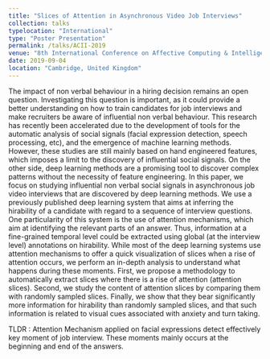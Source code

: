 ```yaml
---
title: "Slices of Attention in Asynchronous Video Job Interviews"
collection: talks
typelocation: "International"
type: "Poster Presentation"
permalink: /talks/ACII-2019
venue: "8th International Conference on Affective Computing & Intelligent Interaction (ACII 2019)"
date: 2019-09-04
location: "Cambridge, United Kingdom"
---
```

The impact of non verbal behaviour in a hiring decision remains an open question. Investigating this question is important, as it could provide a better understanding on how to train candidates for job interviews and make recruiters be aware of influential non verbal behaviour. This research has recently been accelerated due to the development of tools for the automatic analysis of social signals (facial expression detection, speech processing, etc), and the emergence of machine learning methods. However, these studies are still mainly based on hand engineered features, which imposes a limit to the discovery of influential social signals. On the other side, deep learning methods are a promising tool to discover complex patterns without the necessity of feature engineering. In this paper, we focus on studying influential non verbal social signals in asynchronous job video interviews that are discovered by deep learning methods. We use a previously published deep learning system that aims at inferring the hirability of a candidate with regard to a sequence of interview questions. One particularity of this system is the use of attention mechanisms, which aim at identifying the relevant parts of an answer. Thus, information at a fine-grained temporal level could be extracted using global (at the interview level) annotations on hirability. While most of the deep learning systems use attention mechanisms to offer a quick visualization of slices when a rise of attention occurs, we perform an in-depth analysis to understand what happens during these moments. First, we propose a methodology to automatically extract slices where there is a rise of attention (attention slices). Second, we study the content of attention slices by comparing them with randomly sampled slices. Finally, we show that they bear significantly more information for hirability than randomly sampled slices, and that such information is related to visual cues associated with anxiety and turn taking.

TLDR : Attention Mechanism applied on facial expressions detect effectively key moment of job interview. These moments mainly occurs at the beginning and end of the answers.